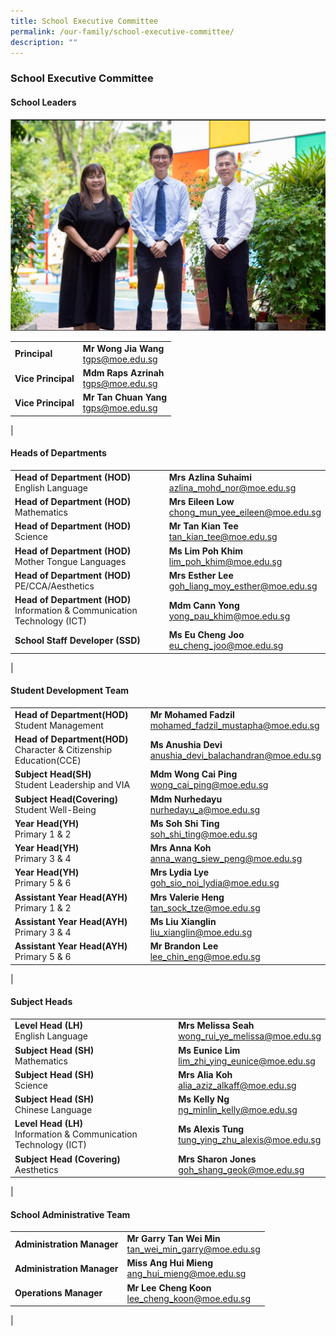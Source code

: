 ```yaml
---
title: School Executive Committee
permalink: /our-family/school-executive-committee/
description: ""
---
```

### **School Executive Committee**
#### **School Leaders**

![sl](/images/Staff%20photos%202022/sl%20less%20than%205mb.jpg)

|  |  |
|---|---|
| **Principal**  | **Mr Wong Jia Wang**<br>[tgps@moe.edu.sg](mailto:tgps@moe.edu.sg) |
| **Vice Principal**   | **Mdm Raps Azrinah**<br>[tgps@moe.edu.sg](mailto:tgps@moe.edu.sg)  |
| **Vice Principal**  | **Mr Tan Chuan Yang**<br>[tgps@moe.edu.sg](mailto:tgps@moe.edu.sg)  |
|

#### **Heads of Departments**

|  |  |
|---|---|
| **Head of Department (HOD)**<br>English Language | **Mrs Azlina Suhaimi**<br>[azlina_mohd_nor@moe.edu.sg](azlina_mohd_nor@moe.edu.sg) |
| **Head of Department (HOD)**<br>Mathematics | **Mrs Eileen Low**<br>[chong_mun_yee_eileen@moe.edu.sg](chong_mun_yee_eileen@moe.edu.sg) |
| **Head of Department (HOD)**<br>Science | **Mr Tan Kian Tee**<br>[tan_kian_tee@moe.edu.sg](tan_kian_tee@moe.edu.sg) |
| **Head of Department (HOD)**<br>Mother Tongue Languages | **Ms Lim Poh Khim**<br>[lim_poh_khim@moe.edu.sg](lim_poh_khim@moe.edu.sg) |
| **Head of Department (HOD)**<br>PE/CCA/Aesthetics | **Mrs Esther Lee**<br>[goh_liang_moy_esther@moe.edu.sg](goh_liang_moy_esther@moe.edu.sg) |
| **Head of Department (HOD)**<br>Information &amp; Communication Technology (ICT) | **Mdm Cann Yong**<br>[yong_pau_khim@moe.edu.sg](yong_pau_khim@moe.edu.sg) |
| **School Staff Developer (SSD)** | **Ms Eu Cheng Joo**<br>[eu_cheng_joo@moe.edu.sg](eu_cheng_joo@moe.edu.sg) |
|

#### **Student Development Team**

|  |  |
|---|---|
| **Head of Department(HOD)**<br>Student Management| **Mr Mohamed Fadzil**<br>[mohamed_fadzil_mustapha@moe.edu.sg](mohamed_fadzil_mustapha@moe.edu.sg) |
| **Head of Department(HOD)**<br>Character &amp; Citizenship Education(CCE)| **Ms Anushia Devi**<br>[anushia_devi_balachandran@moe.edu.sg](anushia_devi_balachandran@moe.edu.sg) |
| **Subject Head(SH)**<br>Student Leadership and VIA| **Mdm Wong Cai Ping**<br>[wong_cai_ping@moe.edu.sg](wong_cai_ping@moe.edu.sg) |
| **Subject Head(Covering)**<br>Student Well-Being  | **Mdm Nurhedayu**<br>[nurhedayu_a@moe.edu.sg](nurhedayu_a@moe.edu.sg) |
| **Year Head(YH)**<br>Primary 1 &amp; 2| **Ms Soh Shi Ting**<br>[soh_shi_ting@moe.edu.sg](soh_shi_ting@moe.edu.sg) |
| **Year Head(YH)**<br>Primary 3 &amp; 4| **Mrs Anna Koh**<br>[anna_wang_siew_peng@moe.edu.sg](anna_wang_siew_peng@moe.edu.sg) |
| **Year Head(YH)**<br>Primary 5 &amp; 6| **Mrs Lydia Lye**<br>[goh_sio_noi_lydia@moe.edu.sg](goh_sio_noi_lydia@moe.edu.sg) |
| **Assistant Year Head(AYH)**<br>Primary 1 &amp; 2| **Mrs Valerie Heng**<br>[tan_sock_tze@moe.edu.sg](tan_sock_tze@moe.edu.sg) |
| **Assistant Year Head(AYH)**<br>Primary 3 &amp; 4| **Ms Liu Xianglin**<br>[liu_xianglin@moe.edu.sg](liu_xianglin@moe.edu.sg) |
| **Assistant Year Head(AYH)**<br>Primary 5 &amp; 6| **Mr Brandon Lee**<br>[lee_chin_eng@moe.edu.sg](lee_chin_eng@moe.edu.sg) |
|






#### **Subject Heads**

|  |  |
|---|---|
| **Level Head (LH)**<br>English Language | **Mrs Melissa Seah**<br>[wong_rui_ye_melissa@moe.edu.sg](wong_rui_ye_melissa@moe.edu.sg) |
| **Subject Head (SH)**<br>Mathematics | **Ms Eunice Lim**<br>[lim_zhi_ying_eunice@moe.edu.sg](lim_zhi_ying_eunice@moe.edu.sg) |
| **Subject Head (SH)**<br>Science | **Mrs Alia Koh**<br>[alia_aziz_alkaff@moe.edu.sg](alia_aziz_alkaff@moe.edu.sg) |
| **Subject Head (SH)**<br>Chinese Language | **Ms Kelly Ng**<br>[ng_minlin_kelly@moe.edu.sg](ng_minlin_kelly@moe.edu.sg) |
| **Level Head (LH)**<br>Information &amp; Communication Technology (ICT) | **Ms Alexis Tung**<br>[tung_ying_zhu_alexis@moe.edu.sg](tung_ying_zhu_alexis@moe.edu.sg) |
| **Subject Head (Covering)**<br>Aesthetics | **Mrs Sharon Jones**<br>[goh_shang_geok@moe.edu.sg](goh_shang_geok@moe.edu.sg) |
|



#### **School Administrative Team**

|  |  |
|---|---|
| **Administration Manager** | **Mr Garry Tan Wei Min**<br>[tan_wei_min_garry@moe.edu.sg](tan_wei_min_garry@moe.edu.sg) |
| **Administration Manager** | **Miss Ang Hui Mieng**<br>[ang_hui_mieng@moe.edu.sg](ang_hui_mieng@moe.edu.sg) |
| **Operations Manager** | **Mr Lee Cheng Koon**<br>[lee_cheng_koon@moe.edu.sg](lee_cheng_koon@moe.edu.sg) |
|